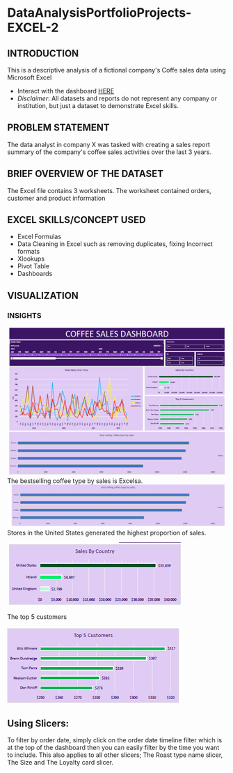 # DataAnalysisPortfolioProjects-EXCEL-2
## INTRODUCTION
This is a descriptive analysis of a fictional company's Coffe sales data using Microsoft Excel
* Interact with the dashboard [HERE](https://1drv.ms/x/c/e95b1faf3ec43e06/Eb8JG9ekt-pAlewIA7mzN2YBrwOq4KkGOzCQwgDEOD9IcA?e=H4oAt1&nav=MTVfe0M1RkFBNjVELTZGOTYtNDkyQi05QjQ5LTkyNzlEMTE0NEY5MX0)
* *Disclaimer*: All datasets and reports do not represent any company or institution, but just a dataset to demonstrate Excel skills.
## PROBLEM STATEMENT
The data analyst in company X was tasked with creating a sales report summary of the company's coffee sales activities over the last 3 years.
## BRIEF OVERVIEW OF THE DATASET
The Excel file contains 3 worksheets. The worksheet contained orders, customer and product information
## EXCEL SKILLS/CONCEPT USED
* Excel Formulas
* Data Cleaning in Excel such as removing duplicates, fixing Incorrect formats
* Xlookups
* Pivot Table
* Dashboards
## VISUALIZATION
### INSIGHTS
![coffee sales dashboard](https://github.com/anthonyrere/DataAnalysisPortfolioProjects-EXCEL-2/blob/main/coffetype.png)
The bestselling coffee type by sales is Excelsa.
![Best selling coffee type](https://github.com/anthonyrere/DataAnalysisPortfolioProjects-EXCEL-2/blob/main/Best%20selling%20coffee.png)
Stores in the United States generated the highest proportion of sales.


![Sales by country](https://github.com/anthonyrere/DataAnalysisPortfolioProjects-EXCEL-2/blob/main/Sales%20by%20country.png)


The top 5 customers 


![Top 5 customers](https://github.com/anthonyrere/DataAnalysisPortfolioProjects-EXCEL-2/blob/main/Top%20customers.png)

## Using Slicers:
To filter by order date, simply click on the order date timeline filter which is at the top of the dashboard then you can easily filter by the time you want to include. This also applies to all other slicers; The Roast type name slicer, The Size and The Loyalty card slicer.
